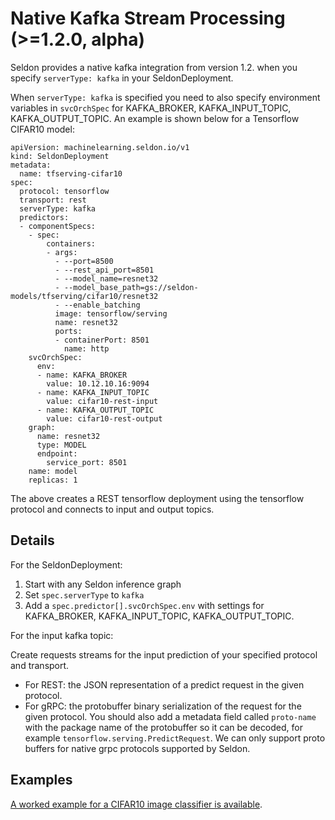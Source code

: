 # Native Kafka Stream Processing (>=1.2.0, alpha)

Seldon provides a native kafka integration from version 1.2. when you specify `serverType: kafka` in your SeldonDeployment.

When `serverType: kafka` is specified you need to also specify environment variables in `svcOrchSpec` for KAFKA_BROKER, KAFKA_INPUT_TOPIC, KAFKA_OUTPUT_TOPIC. An example is shown below for a Tensorflow CIFAR10  model:

```
apiVersion: machinelearning.seldon.io/v1
kind: SeldonDeployment
metadata:
  name: tfserving-cifar10
spec:
  protocol: tensorflow
  transport: rest
  serverType: kafka  
  predictors:
  - componentSpecs:
    - spec:
        containers:
        - args: 
          - --port=8500
          - --rest_api_port=8501
          - --model_name=resnet32
          - --model_base_path=gs://seldon-models/tfserving/cifar10/resnet32
          - --enable_batching
          image: tensorflow/serving
          name: resnet32
          ports:
          - containerPort: 8501
            name: http
    svcOrchSpec:
      env:
      - name: KAFKA_BROKER
        value: 10.12.10.16:9094
      - name: KAFKA_INPUT_TOPIC
        value: cifar10-rest-input
      - name: KAFKA_OUTPUT_TOPIC
        value: cifar10-rest-output
    graph:
      name: resnet32
      type: MODEL
      endpoint:
        service_port: 8501
    name: model
    replicas: 1
```

The above creates a REST tensorflow deployment using the tensorflow protocol and connects to input and output topics.

## Details

For the SeldonDeployment:

 1. Start with any Seldon inference graph
 1. Set `spec.serverType` to `kafka`
 1. Add a `spec.predictor[].svcOrchSpec.env` with settings for KAFKA_BROKER, KAFKA_INPUT_TOPIC, KAFKA_OUTPUT_TOPIC.

For the input kafka topic:

Create requests streams for the input prediction of your specified protocol and transport.

 * For REST: the JSON representation of a predict request in the given protocol.
 * For gRPC: the protobuffer binary serialization of the request for the given protocol. You should also add a metadata field called `proto-name` with the package name of the protobuffer so it can be decoded, for example `tensorflow.serving.PredictRequest`. We can only support proto buffers for native grpc protocols supported by Seldon.


## Examples

 [A worked example for a CIFAR10 image classifier is available](../examples/cifar10_kafka.html).